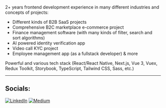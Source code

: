 2+ years frontend development experience in many different industries and concepts of projects:

* Different kinds of B2B SaaS projects
* Comprehensive B2C marketplace e-commerce project
* Finance management software (with many kinds of filter, search and sort algorithms)
* AI powered identity verification app
* Video call KYC project
* Employee management app (as a fullstack developer)
& more

Powerful and various tech stack (React/React Native, Next.js, Vue 3, Vuex, Redux Toolkit, Storybook, TypeScript, Tailwind CSS, Sass, etc.)

<hr>

## Socials:
[![LinkedIn](https://img.shields.io/badge/LinkedIn-%230077B5.svg?logo=linkedin&logoColor=white)](https://linkedin.com/in/serhat-polat-9655a61bb) [![Medium](https://img.shields.io/badge/Medium-12100E?logo=medium&logoColor=white)](https://medium.com/@serhatpolat)

